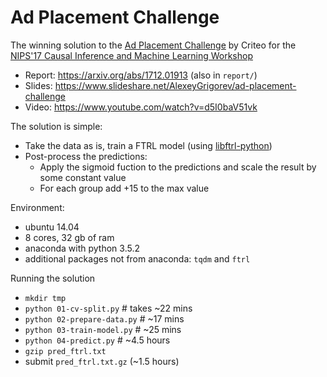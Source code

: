 # Ad Placement Challenge

The winning solution to the [Ad Placement Challenge](https://www.crowdai.org/challenges/nips-17-workshop-criteo-ad-placement-challenge) by Criteo for the 
[NIPS'17 Causal Inference and Machine Learning Workshop](https://sites.google.com/view/causalnips2017)

* Report: https://arxiv.org/abs/1712.01913 (also in `report/`)
* Slides: https://www.slideshare.net/AlexeyGrigorev/ad-placement-challenge
* Video: https://www.youtube.com/watch?v=d5I0baV51vk


The solution is simple:

* Take the data as is, train a FTRL model (using [libftrl-python](https://github.com/alexeygrigorev/libftrl-python))
* Post-process the predictions:
  * Apply the sigmoid fuction to the predictions and scale the result by some constant value
  * For each group add +15 to the max value


Environment:

* ubuntu 14.04
* 8 cores, 32 gb of ram
* anaconda with python 3.5.2
* additional packages not from anaconda: `tqdm` and `ftrl`

Running the solution

* `mkdir tmp`
* `python 01-cv-split.py` # takes ~22 mins
* `python 02-prepare-data.py` # ~17 mins
* `python 03-train-model.py` # ~25 mins
* `python 04-predict.py` # ~4.5 hours
* `gzip pred_ftrl.txt`
* submit `pred_ftrl.txt.gz` (~1.5 hours)


